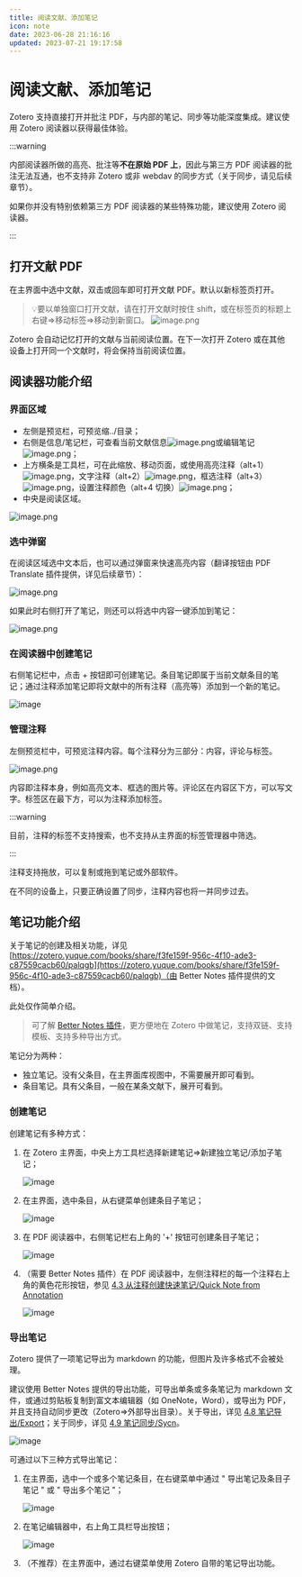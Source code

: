 ```yaml
---
title: 阅读文献、添加笔记
icon: note
date: 2023-06-28 21:16:16
updated: 2023-07-21 19:17:58
---
```


# 阅读文献、添加笔记

Zotero 支持直接打开并批注 PDF，与内部的笔记、同步等功能深度集成。建议使用 Zotero 阅读器以获得最佳体验。

:::warning

内部阅读器所做的高亮、批注等**不在原始 PDF 上**，因此与第三方 PDF 阅读器的批注无法互通，也不支持非 Zotero 或非 webdav 的同步方式（关于同步，请见后续章节）。

如果你并没有特别依赖第三方 PDF 阅读器的某些特殊功能，建议使用 Zotero 阅读器。

:::

## 打开文献 PDF

在主界面中选中文献，双击或回车即可打开文献 PDF。默认以新标签页打开。

> 💡要以单独窗口打开文献，请在打开文献时按住 shift，或在标签页的标题上右键=>移动标签=>移动到新窗口。
> ![image.png](../assets/image-reader-移动选项卡.png)

Zotero 会自动记忆打开的文献与当前阅读位置。在下一次打开 Zotero 或在其他设备上打开同一个文献时，将会保持当前阅读位置。

## 阅读器功能介绍

### 界面区域

- 左侧是预览栏，可预览缩../目录；
- 右侧是信息/笔记栏，可查看当前文献信息![image.png](../assets/icon-文献信息窗格.png)或编辑笔记![image.png](../assets/icon-笔记.png)；
- 上方横条是工具栏，可在此缩放、移动页面，或使用高亮注释（alt+1）![image.png](../assets/icon-reader-高亮注释.png)，文字注释（alt+2）![image.png](../assets/icon-reader-文字注释.png)，框选注释（alt+3）![image.png](../assets/icon-reader-选框注释.png)，设置注释颜色（alt+4 切换）![image.png](../assets/image-reader-设置注释颜色.png)；
- 中央是阅读区域。

![image.png](../assets/image-reader-注释.png)

### 选中弹窗

在阅读区域选中文本后，也可以通过弹窗来快速高亮内容（翻译按钮由 PDF Translate 插件提供，详见后续章节）：

![image.png](../assets/image-reader-划选.png)

如果此时右侧打开了笔记，则还可以将选中内容一键添加到笔记：

![image.png](../assets/image-添加笔记.png)

### 在阅读器中创建笔记

右侧笔记栏中，点击 + 按钮即可创建笔记。条目笔记即属于当前文献条目的笔记；通过注释添加笔记即将文献中的所有注释（高亮等）添加到一个新的笔记。

![image](../assets/image-添加笔记3.png)

### 管理注释

左侧预览栏中，可预览注释内容。每个注释分为三部分：内容，评论与标签。

![image.png](../assets/image-reader-注释详情.png)

内容即注释本身，例如高亮文本、框选的图片等。评论区在内容区下方，可以写文字。标签区在最下方，可以为注释添加标签。

:::warning

目前，注释的标签不支持搜索，也不支持从主界面的标签管理器中筛选。

:::

注释支持拖放，可以复制或拖到笔记或外部软件。

在不同的设备上，只要正确设置了同步，注释内容也将一并同步过去。

## 笔记功能介绍

关于笔记的创建及相关功能，详见 [https://zotero.yuque.com/books/share/f3fe159f-956c-4f10-ade3-c87559cacb60/palqgb](https://zotero.yuque.com/books/share/f3fe159f-956c-4f10-ade3-c87559cacb60/palqgb)（由 Better Notes 插件提供的文档）。

此处仅作简单介绍。

> 可了解 [Better Notes 插件](https://zotero.yuque.com/books/share/f3fe159f-956c-4f10-ade3-c87559cacb60/biigg4)，更方便地在 Zotero 中做笔记，支持双链、支持模板、支持多种导出方式。

笔记分为两种：

- 独立笔记。没有父条目，在主界面库视图中，不需要展开即可看到。
- 条目笔记。具有父条目，一般在某条文献下，展开可看到。

### 创建笔记

创建笔记有多种方式：

1. 在 Zotero 主界面，中央上方工具栏选择新建笔记=>新建独立笔记/添加子笔记；

    ![image](../assets/image-新建笔记.png)

2. 在主界面，选中条目，从右键菜单创建条目子笔记；

    ![image](../assets/image-添加笔记菜单.png)

3. 在 PDF 阅读器中，右侧笔记栏右上角的 '+' 按钮可创建条目子笔记；

    ![image](../assets/image-添加笔记3.png)

4. （需要 Better Notes 插件）在 PDF 阅读器中，左侧注释栏的每一个注释右上角的黄色花形按钮，参见 [4.3 从注释创建快速笔记/Quick Note from Annotation](https://zotero.yuque.com/books/share/f3fe159f-956c-4f10-ade3-c87559cacb60/pavzsz)

    ![image](../assets/image-betternotes-添加到主笔记.png)

### 导出笔记

Zotero 提供了一项笔记导出为 markdown 的功能，但图片及许多格式不会被处理。

建议使用 Better Notes 提供的导出功能，可导出单条或多条笔记为 markdown 文件，或通过剪贴板复制到富文本编辑器（如 OneNote，Word），或导出为 PDF，并且支持自动同步更改（Zotero=>外部导出目录）。关于导出，详见 [4.8 笔记导出/Export](https://zotero.yuque.com/books/share/f3fe159f-956c-4f10-ade3-c87559cacb60/nxlngg)；关于同步，详见 [4.9 笔记同步/Sycn](https://zotero.yuque.com/books/share/f3fe159f-956c-4f10-ade3-c87559cacb60/aid2c3)。

![image](../assets/image-betternotes-导出笔记对话框.png)

可通过以下三种方式导出笔记：

1. 在主界面，选中一个或多个笔记条目，在右键菜单中通过 " 导出笔记及条目子笔记 " 或 " 导出多个笔记 "；

    ![image](../assets/image-betternotes-导出笔记.png)

2. 在笔记编辑器中，右上角工具栏导出按钮；

    ![image](../assets/image-导出笔记.png)

3. （不推荐）在主界面中，通过右键菜单使用 Zotero 自带的笔记导出功能。
